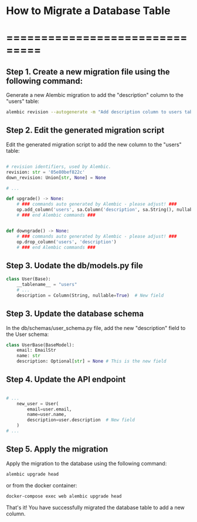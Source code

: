 # How to Migrate a Database Table
# ===============================

## Step 1. Create a new migration file using the following command:

Generate a new Alembic migration to add the "description" column to the "users" table:

```bash
alembic revision --autogenerate -m "Add description column to users table"
```

## Step 2. Edit the generated migration script

Edit the generated migration script to add the new column to the "users" table:

```python

# revision identifiers, used by Alembic.
revision: str = '05e80bef822c'
down_revision: Union[str, None] = None

# ...

def upgrade() -> None:
    # ### commands auto generated by Alembic - please adjust! ###
    op.add_column('users', sa.Column('description', sa.String(), nullable=True))
    # ### end Alembic commands ###


def downgrade() -> None:
    # ### commands auto generated by Alembic - please adjust! ###
    op.drop_column('users', 'description')
    # ### end Alembic commands ###
```


## Step 3. Uodate the db/models.py file

```python
class User(Base):
    __tablename__ = "users"
    # ...
    description = Column(String, nullable=True)  # New field
```

## Step 3. Update the database schema

In the db/schemas/user_schema.py file, add the new "description" field to the User schema:

```python
class UserBase(BaseModel):
    email: EmailStr
    name: str
    description: Optional[str] = None # This is the new field
```


## Step 4. Update the API endpoint
```python

# ...
    new_user = User(
        email=user.email,
        name=user.name,
        description=user.description  # New field
    )
# ...

```

## Step 5. Apply the migration

Apply the migration to the database using the following command:

```bash
alembic upgrade head
```

or from the docker container:

```bash
docker-compose exec web alembic upgrade head
```

That's it! You have successfully migrated the database table to add a new column.


